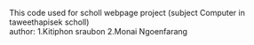 This code used for scholl webpage project (subject Computer in taweethapisek scholl)  
<space><space>author:
<space><space><space>1.Kitiphon sraubon
<space><space><space>2.Monai Ngoenfarang
